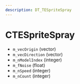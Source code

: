 ```yaml
---
description: DT_TESpriteSpray
---
```


# CTESpriteSpray


* `m_vecOrigin` (vector)
* `m_vecDirection` (vector)
* `m_nModelIndex` (integer)
* `m_fNoise` (float)
* `m_nSpeed` (integer)
* `m_nCount` (integer)